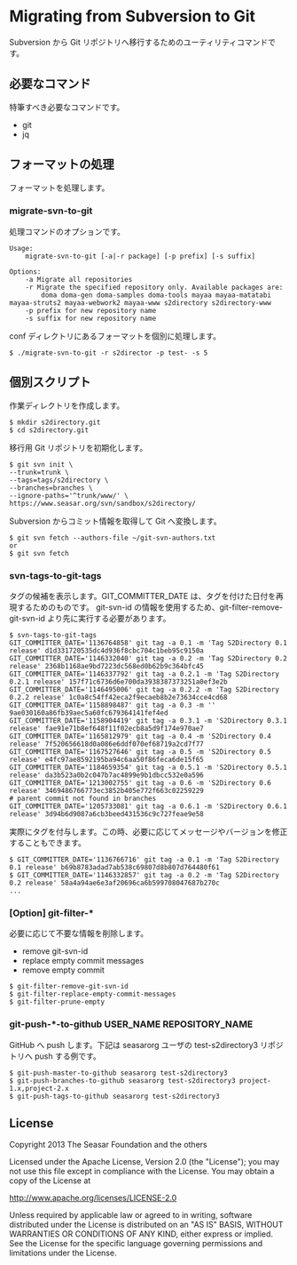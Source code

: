 # Migrating from Subversion to Git

Subversion から Git リポジトリへ移行するためのユーティリティコマンドです。

## 必要なコマンド

特筆すべき必要なコマンドです。

- git
- jq

## フォーマットの処理

フォーマットを処理します。

### migrate-svn-to-git

処理コマンドのオプションです。


```
Usage:
    migrate-svn-to-git [-a|-r package] [-p prefix] [-s suffix]

Options:
    -a Migrate all repositories
    -r Migrate the specified repository only. Available packages are:
        doma doma-gen doma-samples doma-tools mayaa mayaa-matatabi mayaa-struts2 mayaa-webwork2 mayaa-www s2directory s2directory-www
    -p prefix for new repository name
    -s suffix for new repository name
```

conf ディレクトリにあるフォーマットを個別に処理します。

```
$ ./migrate-svn-to-git -r s2director -p test- -s 5
```

## 個別スクリプト

作業ディレクトリを作成します。

```
$ mkdir s2directory.git
$ cd s2directory.git
```

移行用 Git リポジトリを初期化します。

```
$ git svn init \
--trunk=trunk \
--tags=tags/s2directory \
--branches=branches \
--ignore-paths='^trunk/www/' \
https://www.seasar.org/svn/sandbox/s2directory/
```

Subversion からコミット情報を取得して Git へ変換します。

```
$ git svn fetch --authors-file ~/git-svn-authors.txt
or
$ git svn fetch
```

### svn-tags-to-git-tags

タグの候補を表示します。GIT_COMMITTER_DATE は、タグを付けた日付を再現するためのものです。
git-svn-id の情報を使用するため、git-filter-remove-git-svn-id より先に実行する必要があります。

```
$ svn-tags-to-git-tags
GIT_COMMITTER_DATE='1136764858' git tag -a 0.1 -m 'Tag S2Directory 0.1 release' d1d331720535dc4d936f8cbc704c1beb95c9150a
GIT_COMMITTER_DATE='1146332040' git tag -a 0.2 -m 'Tag S2Directory 0.2 release' 2368b1168ae9bd7223dc568ed0b62b9c364bfc45
GIT_COMMITTER_DATE='1146337792' git tag -a 0.2.1 -m 'Tag S2Directory 0.2.1 release' 157f71c6736d6e700da3938387373251a0ef3e2b
GIT_COMMITTER_DATE='1146495006' git tag -a 0.2.2 -m 'Tag S2Directory 0.2.2 release' 1c0a8c54ff42eca2f9ecaeb8b2e73634cce4cd68
GIT_COMMITTER_DATE='1158898487' git tag -a 0.3 -m '' 9ae030160a86fb39aec5a60fc679364141fef4ed
GIT_COMMITTER_DATE='1158904419' git tag -a 0.3.1 -m 'S2Directory 0.3.1 release' fae91e71b8ef648f11f02ecb8a5d9f174e970ae7
GIT_COMMITTER_DATE='1165812979' git tag -a 0.4 -m 'S2Directory 0.4 release' 7f520656618d0a086e6ddf070ef68719a2cd7f77
GIT_COMMITTER_DATE='1167527646' git tag -a 0.5 -m 'S2Directory 0.5 release' e4fc97ae8592195ba94c6aa50f86feca6de15f65
GIT_COMMITTER_DATE='1184659354' git tag -a 0.5.1 -m 'S2Directory 0.5.1 release' da3b523a0b2c047b7ac4899e9b1dbcc532e0a596
GIT_COMMITTER_DATE='1213002755' git tag -a 0.6 -m 'S2Directory 0.6 release' 3469486766773ec3852b405e772f663c02259229
# parent commit not found in branches
GIT_COMMITTER_DATE='1205733081' git tag -a 0.6.1 -m 'S2Directory 0.6.1 release' 3d94b6d9087a6cb3beed431536c9c727feae9e58
```

実際にタグを付与します。この時、必要に応じてメッセージやバージョンを修正することもできます。

```
$ GIT_COMMITTER_DATE='1136766716' git tag -a 0.1 -m 'Tag S2Directory 0.1 release' b69b8783adad7ab538c69807d8b807d764480f61
$ GIT_COMMITTER_DATE='1146332857' git tag -a 0.2 -m 'Tag S2Directory 0.2 release' 58a4a94ae6e3af20696ca6b599708047687b270c
...
```

### [Option] git-filter-*

必要に応じて不要な情報を削除します。

* remove git-svn-id
* replace empty commit messages
* remove empty commit

```
$ git-filter-remove-git-svn-id
$ git-filter-replace-empty-commit-messages
$ git-filter-prune-empty
```

### git-push-*-to-github USER_NAME REPOSITORY_NAME

GitHub へ push します。下記は seasarorg ユーザの test-s2directory3 リポジトリへ push する例です。

```
$ git-push-master-to-github seasarorg test-s2directory3
$ git-push-branches-to-github seasarorg test-s2directory3 project-1.x,project-2.x
$ git-push-tags-to-github seasarorg test-s2directory3
```

## License

Copyright 2013 The Seasar Foundation and the others

Licensed under the Apache License, Version 2.0 (the "License");
you may not use this file except in compliance with the License.
You may obtain a copy of the License at

   http://www.apache.org/licenses/LICENSE-2.0

Unless required by applicable law or agreed to in writing, software
distributed under the License is distributed on an "AS IS" BASIS,
WITHOUT WARRANTIES OR CONDITIONS OF ANY KIND, either express or implied.
See the License for the specific language governing permissions and
limitations under the License.
